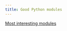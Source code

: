 ```yaml
---
title: Good Python modules
---
```

[Most interesting modules](https://www.quora.com/What-are-the-most-interesting-modules-for-Python)